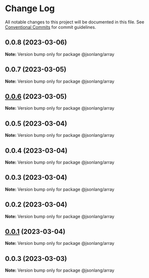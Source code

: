 # Change Log

All notable changes to this project will be documented in this file.
See [Conventional Commits](https://conventionalcommits.org) for commit guidelines.

## 0.0.8 (2023-03-06)

**Note:** Version bump only for package @jsonlang/array





## 0.0.7 (2023-03-05)

**Note:** Version bump only for package @jsonlang/array





## [0.0.6](https://github.com/JsonlangJs/jsonlang/compare/@jsonlang/array@0.0.5...@jsonlang/array@0.0.6) (2023-03-05)

**Note:** Version bump only for package @jsonlang/array





## 0.0.5 (2023-03-04)

**Note:** Version bump only for package @jsonlang/array





## 0.0.4 (2023-03-04)

**Note:** Version bump only for package @jsonlang/array





## 0.0.3 (2023-03-04)

**Note:** Version bump only for package @jsonlang/array





## 0.0.2 (2023-03-04)

**Note:** Version bump only for package @jsonlang/array





## [0.0.1](https://github.com/JsonlangJs/jsonlang/compare/@jsonlang/array@0.0.3...@jsonlang/array@0.0.1) (2023-03-04)

**Note:** Version bump only for package @jsonlang/array





## 0.0.3 (2023-03-03)

**Note:** Version bump only for package @jsonlang/array
